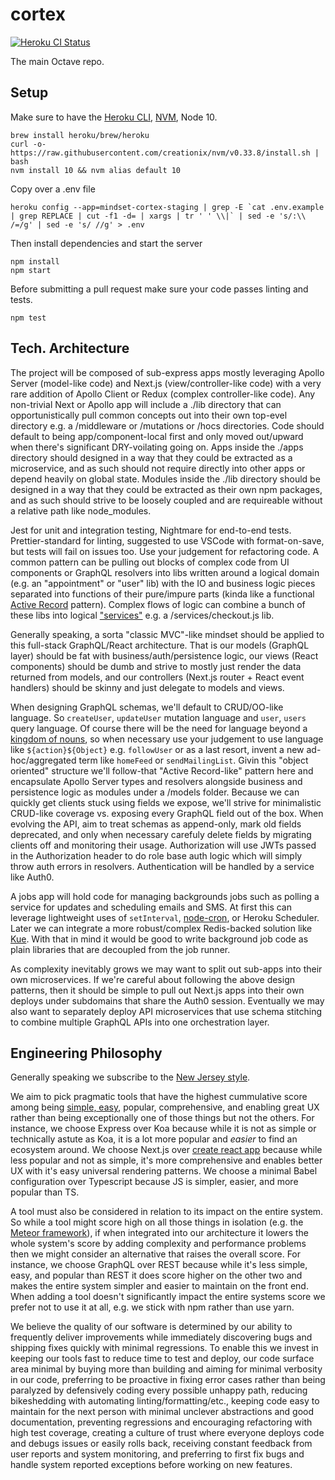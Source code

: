 # cortex

[![Heroku CI Status](https://ci-badges.herokuapp.com/pipelines/58050917-a6c7-4199-b953-75b12973bbaa/master.svg)](https://dashboard.heroku.com/pipelines/58050917-a6c7-4199-b953-75b12973bbaa/tests)

The main Octave repo.

## Setup

Make sure to have the [Heroku CLI](https://devcenter.heroku.com/articles/heroku-cli), [NVM](https://github.com/creationix/nvm), Node 10.



```
brew install heroku/brew/heroku
curl -o- https://raw.githubusercontent.com/creationix/nvm/v0.33.8/install.sh | bash
nvm install 10 && nvm alias default 10
```

Copy over a .env file

```
heroku config --app=mindset-cortex-staging | grep -E `cat .env.example | grep REPLACE | cut -f1 -d= | xargs | tr ' ' \\|` | sed -e 's/:\\ /=/g' | sed -e 's/ //g' > .env
```

Then install dependencies and start the server

```
npm install
npm start
```

Before submitting a pull request make sure your code passes linting and tests.

```
npm test
```


## Tech. Architecture

The project will be composed of sub-express apps mostly leveraging Apollo Server (model-like code) and Next.js (view/controller-like code) with a very rare addition of Apollo Client or Redux (complex controller-like code). Any non-trivial Next or Apollo app will include a ./lib directory that can opportunistically pull common concepts out into their own top-evel directory e.g. a /middleware or /mutations or /hocs directories. Code should default to being app/component-local first and only moved out/upward when there's significant DRY-voilating going on. Apps inside the ./apps directory should designed in a way that they could be extracted as a microservice, and as such should not require directly into other apps or depend heavily on global state. Modules inside the ./lib directory should be designed in a way that they could be extracted as their own npm packages, and as such should strive to be loosely coupled and are requireable without a relative path like node_modules.

Jest for unit and integration testing, Nightmare for end-to-end tests. Prettier-standard for linting, suggested to use VSCode with format-on-save, but tests will fail on issues too. Use your judgement for refactoring code. A common pattern can be pulling out blocks of complex code from UI components or GraphQL resolvers into libs written around a logical domain (e.g. an "appointment" or "user" lib) with the IO and business logic pieces separated into functions of their pure/impure parts (kinda like a functional [Active Record](https://www.martinfowler.com/eaaCatalog/activeRecord.html) pattern). Complex flows of logic can combine a bunch of these libs into logical ["services"](https://www.martinfowler.com/eaaCatalog/serviceLayer.html) e.g. a /services/checkout.js lib.

Generally speaking, a sorta "classic MVC"-like mindset should be applied to this full-stack GraphQL/React architecture. That is our models (GraphQL layer) should be fat with business/auth/persistence logic, our views (React components) should be dumb and strive to mostly just render the data returned from models, and our controllers (Next.js router + React event handlers) should be skinny and just delegate to models and views.

When designing GraphQL schemas, we'll default to CRUD/OO-like language. So `createUser`, `updateUser` mutation language and `user`, `users` query language. Of course there will be the need for language beyond a [kingdom of nouns](https://steve-yegge.blogspot.com/2006/03/execution-in-kingdom-of-nouns.html), so when necessary use your judgement to use language like `${action}${Object}` e.g. `followUser` or as a last resort, invent a new ad-hoc/aggregated term like `homeFeed` or `sendMailingList`. Givin this "object oriented" structure we'll follow-that "Active Record-like" pattern here and encapsulate Apollo Server types and resolvers alongside business and persistence logic as modules under a /models folder. Because we can quickly get clients stuck using fields we expose, we'll strive for minimalistic CRUD-like coverage vs. exposing every GraphQL field out of the box. When evolving the API, aim to treat schemas as append-only, mark old fields deprecated, and only when necessary carefuly delete fields by migrating clients off and monitoring their usage. Authorization will use JWTs passed in the Authorization header to do role base auth logic which will simply throw auth errors in resolvers. Authentication will be handled by a service like Auth0.

A jobs app will hold code for managing backgrounds jobs such as polling a service for updates and scheduling emails and SMS. At first this can leverage lightweight uses of `setInterval`, [node-cron](https://github.com/kelektiv/node-cron), or Heroku Scheduler. Later we can integrate a more robust/complex Redis-backed solution like [Kue](https://github.com/Automattic/kue). With that in mind it would be good to write background job code as plain libraries that are decoupled from the job runner.

As complexity inevitably grows we may want to split out sub-apps into their own microservices. If we're careful about following the above design patterns, then it should be simple to pull out Next.js apps into their own deploys under subdomains that share the Auth0 session. Eventually we may also want to separately deploy API microservices that use schema stitching to combine multiple GraphQL APIs into one orchestration layer.

## Engineering Philosophy

Generally speaking we subscribe to the [New Jersey style](https://www.wikiwand.com/en/Worse_is_better).

We aim to pick pragmatic tools that have the highest cummulative score among being [simple, easy](https://www.youtube.com/watch?v=34_L7t7fD_U), popular, comprehensive, and enabling great UX rather than being exceptionally one of those things but not the others. For instance, we choose Express over Koa because while it is not as simple or technically astute as Koa, it is a lot more popular and _easier_ to find an ecosystem around. We choose Next.js over [create react app](https://github.com/facebook/create-react-app) because while less popular and not as simple, it's more comprehensive and enables better UX with it's easy universal rendering patterns. We choose a minimal Babel configuration over Typescript because JS is simpler, easier, and more popular than TS.

A tool must also be considered in relation to its impact on the entire system. So while a tool might score high on all those things in isolation (e.g. the [Meteor framework](https://www.meteor.com/)), if when integrated into our architecture it lowers the whole system's score by adding complexity and performance problems then we might consider an alternative that raises the overall score. For instance, we choose GraphQL over REST because while it's less simple, easy, and popular than REST it does score higher on the other two and makes the entire system simpler and easier to maintain on the front end. When adding a tool doesn't significantly impact the entire systems score we prefer not to use it at all, e.g. we stick with npm rather than use yarn.

We believe the quality of our software is determined by our ability to frequently deliver improvements while immediately discovering bugs and shipping fixes quickly with minimal regressions. To enable this we invest in keeping our tools fast to reduce time to test and deploy, our code surface area minimal by buying more than building and aiming for minimal verbosity in our code, preferring to be proactive in fixing error cases rather than being paralyzed by defensively coding every possible unhappy path, reducing bikeshedding with automating linting/formatting/etc., keeping code easy to maintain for the next person with minimal unclever abstractions and good documentation, preventing regressions and encouraging refactoring with high test coverage, creating a culture of trust where everyone deploys code and debugs issues or easily rolls back, receiving constant feedback from user reports and system monitoring, and preferring to first fix bugs and handle system reported exceptions before working on new features.
